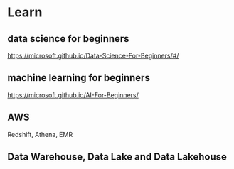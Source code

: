 # Learn

## data science for beginners
https://microsoft.github.io/Data-Science-For-Beginners/#/

## machine learning for beginners
https://microsoft.github.io/AI-For-Beginners/

## AWS
Redshift, Athena, EMR



## Data Warehouse, Data Lake and Data Lakehouse
